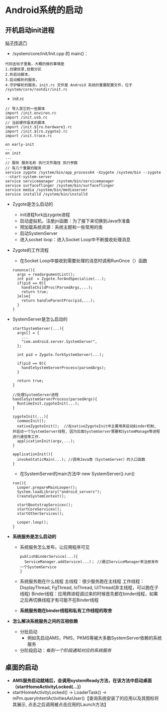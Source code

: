 # Android系统的启动
## 开机启动init进程
[帖子传送门](https://blog.csdn.net/z240336124/article/details/98472607)
*  /system/core/init/Init.cpp 的 main()：
  ```
  代码去帖子里看，大概的做的事情是
  1.创建目录,挂载分区
  2.析启动脚本，
  3.启动解析的服务，
  4.守护解析的服务。init.rc 文件是 Android 系统的重要配置文件，位于 /system/core/rootdir/init.rc
  ```
  
  * init.rc
  ```
  // 导入其它的一些脚本
  import /init.environ.rc
  import /init.usb.rc
  // 当前硬件版本的脚本
  import /init.${ro.hardware}.rc
  import /init.${ro.zygote}.rc
  import /init.trace.rc

  on early-init
  ...
  on init
  ...
  // 服务 服务名称 执行文件路径 执行参数
  // 有几个重要的服务
  service zygote /system/bin/app_process64 -Xzygote /system/bin --zygote --start-system-server
  service servicemanager /system/bin/servicemanager
  service surfaceflinger /system/bin/surfaceflinger
  service media /system/bin/mediaserver
  service installd /system/bin/installd
  ```
* Zygote是怎么启动的
  * init进程fork出zygote进程
  * 启动虚拟机，注册jni函数：为了接下来切换到Java作准备
  * 预加载系统资源：系统主题和一些常用的类
  * 启动SystemServer
  * 进入socket loop：进入Socket Loop中不断接收处理消息

* Zygote的工作流程
  * 在Socket Loop中接收到需要处理的消息时调用RunOnce（）函数
  ```
  runonce(){
    args = readargumentList();
    int pid  = Zygote.forAndSpecialize(...);
    if(pid == 0){
      handleChildProc(ParsedArgs,...);
      return true;
    }else{
      return handleParentProc(pid,...);
    }
  }
  ```

* SystemServer是怎么启动的
  ```
  startSystemServer(...){
    args[] = {
      ...
      "com.android.server.SystemServer",
    };
    
    int pid = Zygote.forkSystemServer(...);
    
    if(pid == 0){
      handleSystemServerProcess(parsedArgs);
    }
    
    return true;
  }
  
  //处理SystemServer进程
  handleSystemServerProcess(parsedArgs){
    RuntimeInit.zygoteInit(...);
  }
  
  zygoteInit(...){
    commonInit();
    nativeZygoteInit();  //在nativeZygoteInit中主要用来启动Binder机制, 并启动一个SystemServer线程, 因为后面SystemServer需要和SystemManage等进程进行通信等工作.
    applicationInit(argv,...);
  }
  
  applicationInit(){
    invokeStaticMain(...); //调用Java类（SystemServer）的入口函数
  }
  ```
  * 在SystemServer的main方法中 new SystemServer().run()
  ```
  run(){
    Looper.prepareMainLooper(); 
    System.loadLibrary("android_servers");
    CreateSystemContext();
    
    startBootstrapServices();
    startCoreServices();
    startOtherServices();
    
    Looper.loop();
  }
  ```
* **系统服务是怎么启动的**
  * 系统服务怎么发布，让应用程序可见
    ```
    publishBinderService(...){
      ServiceManager.addService(...)； //通过ServiceManager来注册发布一个SystemService
    }
    ```
  * 系统服务跑在什么线程
    主线程：很少服务跑在主线程
    工作线程：DisplayThread, FgThread, IoThread, UiThread(非主线程，可以跑在子线程)
    Binder线程：应用跨进程调过来的时候首先都在binder线程，如果之后再切换线程才有可能不在Binder线程
    
  * **系统服务跑在binder线程和私有工作线程的取舍**
    

* **怎么解决系统服务之间的互相依赖**
  * 分批启动
    * 例如先启动AMS，PMS，PKMS等被大多数SystemServer依赖的系统服务
  * 分阶段启动：*每到一个阶段通知对应的系统服务*

## 桌面的启动
* **AMS服务启动就绪后，会调用systemReady方法，在该方法中启动桌面（startHomeActivityLocked(...)）**
* startHomeActivityLocked() -> LoaderTask() -> mPm.queryIntentActivitiesAsUser()【查询系统安装了的应用以及其图标将其展示, 点击之后调用被点击应用的Launch方法】

